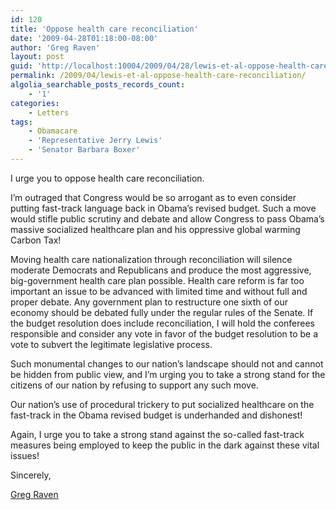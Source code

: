 ```yaml
---
id: 120
title: 'Oppose health care reconciliation'
date: '2009-04-28T01:18:00-08:00'
author: 'Greg Raven'
layout: post
guid: 'http://localhost:10004/2009/04/28/lewis-et-al-oppose-health-care-reconciliation/'
permalink: /2009/04/lewis-et-al-oppose-health-care-reconciliation/
algolia_searchable_posts_records_count:
    - '1'
categories:
    - Letters
tags:
    - Obamacare
    - 'Representative Jerry Lewis'
    - 'Senator Barbara Boxer'
---
```


I urge you to oppose health care reconciliation.  
  
I’m outraged that Congress would be so arrogant as to even consider putting fast-track language back in Obama’s revised budget. Such a move would stifle public scrutiny and debate and allow Congress to pass Obama’s massive socialized healthcare plan and his oppressive global warming Carbon Tax!

Moving health care nationalization through reconciliation will silence moderate Democrats and Republicans and produce the most aggressive, big-government health care plan possible. Health care reform is far too important an issue to be advanced with limited time and without full and proper debate. Any government plan to restructure one sixth of our economy should be debated fully under the regular rules of the Senate. If the budget resolution does include reconciliation, I will hold the conferees responsible and consider any vote in favor of the budget resolution to be a vote to subvert the legitimate legislative process.

Such monumental changes to our nation’s landscape should not and cannot be hidden from public view, and I’m urging you to take a strong stand for the citizens of our nation by refusing to support any such move.

Our nation’s use of procedural trickery to put socialized healthcare on the fast-track in the Obama revised budget is underhanded and dishonest!

Again, I urge you to take a strong stand against the so-called fast-track measures being employed to keep the public in the dark against these vital issues!

Sincerely,

[Greg Raven](https://www.gregraven.org/)